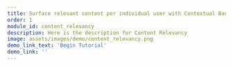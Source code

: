 ```yaml
---
title: Surface relevant content per individual user with Contextual Bandits
order: 1
module_id: content_relevancy
description: Here is the description for Content Relevancy
image: assets/images/demo/content_relevancy.png
demo_link_text: 'Begin Tutorial'
demo_link: ''
---
```

